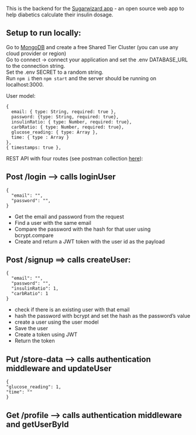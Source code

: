 This is the backend for the [Sugarwizard app](https://sugarwizard.netlify.app/) - an open source web app to help diabetics calculate their insulin dosage. 

## Setup to run locally:
Go to [MongoDB](https://www.mongodb.com/) and create a free Shared Tier Cluster (you can use any cloud provider or region) <br>
Go to connect -> connect your application and set the .env DATABASE_URL to the connection string. <br> 
Set the .env SECRET to a random string. <br>
Run `npm i` then `npm start` and the server should be running on localhost:3000. <br>

User model:
```
{
  email: { type: String, required: true },
  password: {type: String, required: true},
  insulinRatio: { type: Number, required: true},
  carbRatio: { type: Number, required: true},
  glucose_reading: { type: Array },
  time: { type : Array }
},
{ timestamps: true },
```

REST API with four routes (see postman collection [here](https://www.getpostman.com/collections/a8e0a55c4f4b0f03c50f)):

## Post /login —> calls loginUser
  ```
  {
    "email": "",
    "password": "",
  }
  ```

* Get the email and password from the request
* Find a user with the same email
* Compare the password with the hash for that user using bcrypt.compare
* Create and return a JWT token with the user id as the payload

## Post /signup ==> calls createUser:
  ```
  {
    "email": "",
    "password": "",
    "insulinRatio": 1,
    "carbRatio": 1
  }
  ```

- check if there is an existing user with that email
- hash the password with bcrypt and set the hash as the password’s value
- create a user using the user model
- Save the user
- Create a token using JWT
- Return the token

## Put /store-data —> calls authentication middleware and updateUser
   ```
  {
  "glucose_reading": 1,
  "time": ""
  }
  ```

## Get /profile —> calls authentication middleware and getUserById
